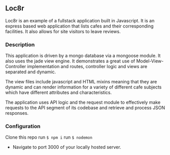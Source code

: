 ## Loc8r
Loc8r is an example of a fullstack application built in Javascript. It is an express based web application that lists cafes and their corresponding facilities. It also allows for site visitors to leave reviews.

### Description
This application is driven by a mongo database via a mongoose module. It also uses the jade view engine. It demonstrates a great use of Model-View-Controller implementation and routes, controller logic and views are separated and dynamic.

The view files include javascript and HTML mixins meaning that they are dynamic and can render information for a variety of different cafe subjects which have different attributes and characteristics.

The application uses API logic and the request module to effectively make requests to the API segment of its codebase and retrieve and process JSON responses.

### Configuration
Clone this repo
run `$ npm i`
run `$ nodemon`

* Navigate to port 3000 of your locally hosted server.
